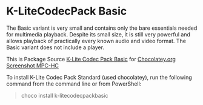 # K-LiteCodecPack Basic 

The Basic variant is very small and contains only the bare essentials needed for multimedia playback. Despite its small size, it is still very powerful and allows playback of practically every known audio and video format. The Basic variant does not include a player.

This is Package Source [K-Lite Codec Pack Basic](https://codecguide.com/download_k-lite_codec_pack_basic.htm) for [Chocolatey.org](https://chocolatey.org)
 [Screenshot MPC-HC](https://raw.githubusercontent.com/zersh01/chocolatey-k-litecodecpack-standart/master/MPC-HC.png)  
  
To install K-Lite Codec Pack Standard (used chocolatey), run the following command from the command line or from PowerShell:
>choco install k-litecodecpackbasic
